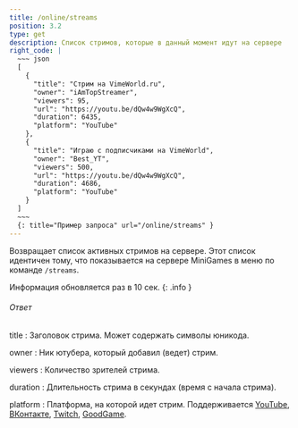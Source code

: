 ```yaml
---
title: /online/streams
position: 3.2
type: get
description: Список стримов, которые в данный момент идут на сервере
right_code: |
  ~~~ json
  [
    {
      "title": "Стрим на VimeWorld.ru",
      "owner": "iAmTopStreamer",
      "viewers": 95,
      "url": "https://youtu.be/dQw4w9WgXcQ",
      "duration": 6435,
      "platform": "YouTube"
    },
    {
      "title": "Играю с подписчиками на VimeWorld",
      "owner": "Best_YT",
      "viewers": 500,
      "url": "https://youtu.be/dQw4w9WgXcQ",
      "duration": 4686,
      "platform": "YouTube"
    }
  ]
  ~~~
  {: title="Пример запроса" url="/online/streams" }
---
```


Возвращает список активных стримов на сервере. Этот список идентичен тому, что показывается на сервере MiniGames в меню по команде `/streams`.

Информация обновляется раз в 10 сек.
{: .info }

<h6>Ответ</h6>
title
: Заголовок стрима. Может содержать символы юникода.

owner
: Ник ютубера, который добавил (ведет) стрим.

viewers
: Количество зрителей стрима.

duration
: Длительность стрима в секундах (время с начала стрима).

platform
: Платформа, на которой идет стрим. Поддерживается [YouTube](https://youtube.com), [ВКонтакте](https://vk.com), [Twitch](https://twitch.tv), [GoodGame](https://goodgame.ru).
